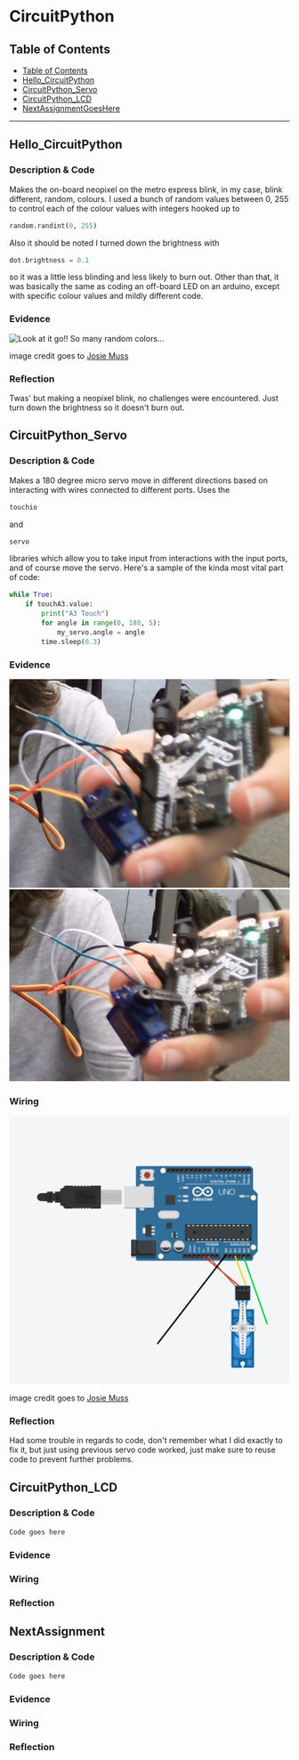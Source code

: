 # CircuitPython

## Table of Contents
* [Table of Contents](#TableOfContents)
* [Hello_CircuitPython](#Hello_CircuitPython)
* [CircuitPython_Servo](#CircuitPython_Servo)
* [CircuitPython_LCD](#CircuitPython_LCD)
* [NextAssignmentGoesHere](#NextAssignment)
---

## Hello_CircuitPython

### Description & Code
Makes the on-board neopixel on the metro express blink, in my case, blink different, random, colours. I used a bunch of random values between 0, 255 to control each of the colour values with integers hooked up to 

```python
random.randint(0, 255)
```
Also it should be noted I turned down the brightness with 
```python
dot.brightness = 0.1
```
so it was a little less blinding and less likely to burn out. Other than that, it was basically the same as coding an off-board LED on an arduino, except with specific colour values and mildly different code.

### Evidence
![Look at it go!! So many random colors...](https://github.com/jmuss07/Circuit-Python/blob/main/Images/Random_Color.gif?raw=true)

image credit goes to [Josie Muss](https://github.com/jmuss07/Circuit-Python)

### Reflection
Twas' but making a neopixel blink, no challenges were encountered. Just turn down the brightness so it doesn't burn out.




## CircuitPython_Servo

### Description & Code
Makes a 180 degree micro servo move in different directions based on interacting with wires connected to different ports. Uses the 
```python
touchio
```
and
```python
servo
```
libraries which allow you to take input from interactions with the input ports, and of course move the servo. Here's a sample of the kinda most vital part of code:
```python
while True:
    if touchA3.value:
        print("A3 Touch")
        for angle in range(0, 180, 5):
            my_servo.angle = angle
        time.sleep(0.3)
```

### Evidence
![Silly Servos](https://github.com/inovotn04/CircuitPython/blob/main/Images/CapacitivePic1.jpg?raw=true)
![Wow such servo such capacitive touch](https://github.com/inovotn04/CircuitPython/blob/main/Images/CapacitivePic2.jpg?raw=true)
### Wiring
![Simple servo wiring!](https://github.com/jmuss07/Circuit-Python/blob/main/Images/servo.png?raw=true)

image credit goes to [Josie Muss](https://github.com/jmuss07/Circuit-Python)

### Reflection
Had some trouble in regards to code, don't remember what I did exactly to fix it, but just using previous servo code worked, just make sure to reuse code to prevent further problems.



## CircuitPython_LCD

### Description & Code

```python
Code goes here

```

### Evidence

### Wiring

### Reflection





## NextAssignment

### Description & Code

```python
Code goes here

```

### Evidence

### Wiring

### Reflection
